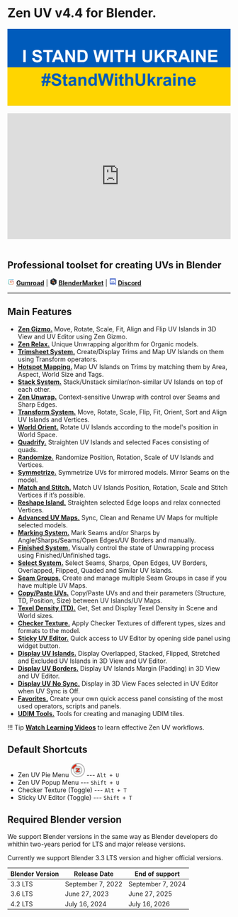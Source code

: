 # Zen UV v4.4 for Blender.
<!-- [![Zen UV Introduction](img/cover--eng.png)](https://www.youtube.com/watch?v=ook2eFfH724) -->
![stand_with_Ukraine](img/I_stand_with_Ukraine_banner.svg)
<div style="position: relative; width: 100%; height: 0; padding-bottom: 56.25%;">
<iframe src="https://www.youtube.com/embed/P4bdBuHKOSg" style="position: absolute; top: 0; left: 0; width: 100%; height: 100%;" allowfullscreen="" seamless="" frameborder="0"></iframe>
</div>
<br>

## Professional toolset for creating UVs in Blender

![Gumroad](img/icons/services/gumroad-16.png) [**Gumroad**](https://gumroad.com/l/zenuv4) | ![BlenderMarket](img/icons/services/blendermarket-16.png) [**BlenderMarket**](https://www.blendermarket.com/products/zen-uv) | ![Discord](img/icons/services/discord-16.png) [**Discord**](https://discord.gg/wGpFeME)

<!-- blank line -->
----
<!-- blank line -->
## Main Features

- [**Zen Gizmo.**](transform_tool.md) Move, Rotate, Scale, Fit, Align and Flip UV Islands in 3D View and UV Editor using Zen Gizmo.
- [**Zen Relax.**](transform.md#relax) Unique Unwrapping algorithm for Organic models.
- [**Trimsheet System.**](trimsheet_creation.md#creating-your-trim-sheet-with-zen-uv) Create/Display Trims and Map UV Islands on them using Transform operators.
- [**Hotspot Mapping.**](trimsheet_hotspot.md) Map UV Islands on Trims by matching them by Area, Aspect, World Size and Tags.
- [**Stack System.**](stack.md) Stack/Unstack similar/non-similar UV Islands on top of each other.
- [**Zen Unwrap.**](unwrap.md#zen-unwrap) Context-sensitive Unwrap with control over Seams and Sharp Edges.
- [**Transform System.**](transform.md#world-orient) Move, Rotate, Scale, Flip, Fit, Orient, Sort and Align UV Islands and Vertices.
- [**World Orient.**](transform.md#world-orient) Rotate UV Islands according to the model's position in World Space.
- [**Quadrify.**](transform.md#quadrify-islands) Straighten UV Islands and selected Faces consisting of quads.
- [**Randomize.**](transform.md#randomize) Randomize Position, Rotation, Scale of UV Islands and Vertices.
- [**Symmetrize.**](transform.md#symmetrize-uv) Symmetrize UVs for mirrored models. Mirror Seams on the model.
- [**Match and Stitch.**](transform.md#match-and-stitch) Match UV Islands Position, Rotation, Scale and Stitch Vertices if it’s possible.
- [**Reshape Island.**](transform.md#reshape-island) Straighten selected Edge loops and relax connected Vertices.
- [**Advanced UV Maps.**](adv_uv-maps.md) Sync, Clean and Rename UV Maps for multiple selected models.
- [**Marking System.**](unwrap.md#mark-system) Mark Seams and/or Sharps by Angle/Sharps/Seams/Open Edges/UV Borders and manually.
- [**Finished System.**](unwrap.md#finishing-system) Visually control the state of Unwrapping process using Finished/Unfinished tags.
- [**Select System.**](select.md) Select Seams, Sharps, Open Edges, UV Borders, Overlapped, Flipped, Quaded and Similar UV Islands.
- [**Seam Groups.**](seam_groups.md) Create and manage multiple Seam Groups in case if you have multiple UV Maps.
- [**Copy/Paste UVs.**](stack.md#copy-paste-system) Copy/Paste UVs and and their parameters (Structure, TD, Position, Size) between UV Islands/UV Maps.
- [**Texel Density (TD).**](texel_density.md) Get, Set and Display Texel Density in Scene and World sizes.
- [**Checker Texture.**](checker.md#checker-texture) Apply Сhecker Textures of different types, sizes and formats to the model.
- [**Sticky UV Editor.**](sticky_uv_editor.md) Quick access to UV Editor by opening side panel using widget button.
- [**Display UV Islands.**](checker.md#zen-uv-draw-system) Display Overlapped, Stacked, Flipped, Stretched and Excluded UV Islands in 3D View and UV Editor.
- [**Display UV Borders.**](checker.md#uv-borders) Display UV Islands Margin (Padding) in 3D View and UV Editor.
- [**Display UV No Sync.**](checker.md#uv-no-sync) Display in 3D View Faces selected in UV Editor when UV Sync is Off.
- [**Favorites.**](favourites.md) Create your own quick access panel consisting of the most used operators, scripts and panels.
- [**UDIM Tools.**](adv_uv-maps.md#udim-tools) Tools for creating and managing UDIM tiles.



!!! Tip
    [**Watch Learning Videos**](youtube_videos.md) to learn effective Zen UV workflows.

## Default Shortcuts
- Zen UV Pie Menu ![Zen UV Pie Menu](img/icons/zen-uv@2x.png) --- `Alt + U`
- Zen UV Popup Menu --- `Shift + U`
- Checker Texture (Toggle) --- `Alt + T`
- Sticky UV Editor (Toggle) --- `Shift + T`

## Required Blender version
We support Blender versions in the same way as Blender developers do whithin two-years period for LTS and major release versions.

Currently we support Blender 3.3 LTS version and higher official versions.

| Blender Version | Release Date | End of support |
|---|---|---|
| 3.3 LTS | September 7, 2022 | September 7, 2024 |
| 3.6 LTS | June 27, 2023 | June 27, 2025 |
| 4.2 LTS | July 16, 2024 | July 16, 2026 |
